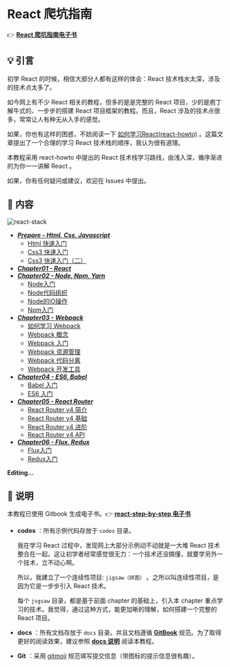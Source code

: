 # React 爬坑指南

:point_right: [**React 爬坑指南电子书**](https://zp1024.gitbooks.io/react-step-by-step/content)

## :bulb: 引言

初学 React 的时候，相信大部分人都有这样的体会：React 技术栈水太深，涉及的技术点太多了。

如今网上有不少 React 相关的教程，但多的是是完整的 React 项目，少的是庖丁解牛式的、一步步的搭建 React 项目框架的教程。而且，React 涉及的技术点很多，常常让人有种无从入手的感觉。

如果，你也有这样的困惑，不妨阅读一下 [如何学习React(react-howto)](https://github.com/petehunt/react-howto/blob/master/README-zh.md) 。这篇文章提出了一个合理的学习 React 技术栈的顺序，我认为很有道理。

本教程采用 react-howto 中提出的 React 技术栈学习路线，由浅入深，循序渐进的为你一一讲解 React 。

如果，你有任何疑问或建议，欢迎在 Issues 中提出。

## :memo: 内容

![react-stack](https://raw.githubusercontent.com/zp1024/react-step-by-step/master/docs/assets/images/react-stack.jpg)

* [***Prepare - Html, Css, Javascript***](https://github.com/zp1024/react-step-by-step/tree/master/docs/prepare/README.md)
    * [Html 快速入门](https://github.com/zp1024/react-step-by-step/tree/master/docs/prepare/html-quickstart.md)
    * [Css3 快速入门](https://github.com/zp1024/react-step-by-step/tree/master/docs/prepare/css3-quickstart.md)
    * [Css3 快速入门（二）](https://github.com/zp1024/react-step-by-step/tree/master/docs/prepare/css3-quickstart2.md)
* [***Chapter01 - React***](https://github.com/zp1024/react-step-by-step/tree/master/docs/chapter01/README.md)
* [***Chapter02 - Node, Npm, Yarn***](https://github.com/zp1024/react-step-by-step/tree/master/docs/chapter02/README.md)
    * [Node入门](https://github.com/zp1024/react-step-by-step/tree/master/docs/chapter02/node/Node入门.md)
    * [Node代码组织](https://github.com/zp1024/react-step-by-step/tree/master/docs/chapter02/node/Node代码组织.md)
    * [Node的IO操作](https://github.com/zp1024/react-step-by-step/tree/master/docs/chapter02/node/Node的IO操作.md)
    * [Npm入门](https://github.com/zp1024/react-step-by-step/tree/master/docs/chapter02/npm/Npm入门.md)
* [***Chapter03 - Webpack***](https://github.com/zp1024/react-step-by-step/tree/master/docs/chapter03/README.md)
    * [如何学习 Webpack](https://github.com/zp1024/react-step-by-step/tree/master/docs/chapter03/webpack/webpack-howto.md)
    * [Webpack 概念](https://github.com/zp1024/react-step-by-step/tree/master/docs/chapter03/webpack/concept.md)
    * [Webpack 入门](https://github.com/zp1024/react-step-by-step/tree/master/docs/chapter03/webpack/webpack-tutorial.md)
    * [Webpack 资源管理](https://github.com/zp1024/react-step-by-step/tree/master/docs/chapter03/webpack/asset-management.md)
    * [Webpack 代码分离](https://github.com/zp1024/react-step-by-step/tree/master/docs/chapter03/webpack/code-splitting.md)
    * [Webpack 开发工具](https://github.com/zp1024/react-step-by-step/tree/master/docs/chapter03/webpack/development.md)
* [***Chapter04 - ES6, Babel***](https://github.com/zp1024/react-step-by-step/tree/master/docs/chapter04/README.md)
    * [Babel 入门](https://github.com/zp1024/react-step-by-step/tree/master/docs/chapter04/babel/babel-tutorial.md)
    * [ES6 入门](https://github.com/zp1024/react-step-by-step/tree/master/docs/chapter04/es6/es6-tutorial.md)
* [***Chapter05 - React Router***](https://github.com/zp1024/react-step-by-step/tree/master/docs/chapter05/README.md)
    * [React Router v4 简介](https://github.com/zp1024/react-step-by-step/tree/master/docs/chapter05/react-router-v4/react-router-introduction.md)
    * [React Router v4 基础](https://github.com/zp1024/react-step-by-step/tree/master/docs/chapter05/react-router-v4/react-router-basic.md)
    * [React Router v4 进阶](https://github.com/zp1024/react-step-by-step/tree/master/docs/chapter05/react-router-v4/react-router-advanced.md)
    * [React Router v4 API](https://github.com/zp1024/react-step-by-step/tree/master/docs/chapter05/react-router-v4/react-router-api.md)
* [***Chapter06 - Flux, Redux***](https://github.com/zp1024/react-step-by-step/tree/master/docs/chapter06/README.md)
    * [Flux入门](https://github.com/zp1024/react-step-by-step/tree/master/docs/chapter06/flux/Flux入门.md)
    * [Redux入门](https://github.com/zp1024/react-step-by-step/tree/master/docs/chapter06/redux/Redux入门.md)

**Editing...**

## :pushpin: 说明

​本教程已使用 Gitbook 生成电子书。:point_right: [**react-step-by-step 电子书**](https://zp1024.gitbooks.io/react-step-by-step/content)

- **codes** ：所有示例代码存放于 `codes` 目录。

  我在学习 React 过程中，发现网上大部分示例动不动就是一大堆 React 技术整合在一起。这让初学者经常感觉很无力：一个技术还没搞懂，就要学另外一个技术，立不动心啊。

  所以，我建立了一个连续性项目: `jigsaw（拼图）` 。之所以叫连续性项目，是因为它是一步步引入 React 技术。

  每个 `jsgsaw` 目录，都是基于前面 chapter 的基础上，引入本 chapter 重点学习的技术。我觉得，通过这种方式，能更加晰的理解，如何搭建一个完整的 React 项目。


- **docs** ：所有文档存放于 `docs` 目录。并且文档遵循 [**GitBook**](https://github.com/GitbookIO/gitbook) 规范。为了取得更好的阅读效果，建议参照 [**docs 说明**](https://github.com/zp1024/react-step-by-step/tree/master/docs) 阅读本教程。


- **Git** ：采用 [gitmoji](https://github.com/carloscuesta/gitmoji/) 规范填写提交信息（带图标的提示信息很有趣）。
